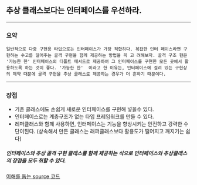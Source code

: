 ## 추상 클래스보다는 인터페이스를 우선하라.

---

### 요약
`일반적으로 다중 구현용 타입으로는 인터페이스가 가장 적합하다. 복잡한 인터
페이스라면 구현하는 수고를 덜어주는 골격 구현을 함께 제공하는 방법을 꼭 고
려해보자. 골격 구조 현은 '가능한 한' 인터페이스의 디폴트 메서드로 제공하여
그 인터페이스를 구현한 모든 곳에서 활용하도록 하는 것이 좋다. '가능한 한' 
이라고 한 이유는, 인터페이스에 걸려 있는 구현상의 제약 때문에 골격 구현을
추상 클래스로 제공하는 경우가 더 흔하기 때문이다.`

---

### 장점

 - 기존 클래스에도 손쉽게 새로운 인터페이스를 구현해 넣을수 있다.
 - 인터페이스로는 계층구조가 없는 타입 프레임워크를 만들 수 있다.
 - 레퍼클래스와 함께 사용하면, 인터페이스는 기능을 향상시키는 안전하고 강력한 수단이된다.
   (상속해서 만든 클래스는 래퍼클래스보다 활용도가 떨어지고 깨지기는 쉽다)

##### 인터페이스와 추상 골격 구현 클래스를 함께 제공하는 식으로 인터페이스와 추상클래스의 장점을 모두 취할 수 있다.

[이해를 돕는 source 코드](https://dzone.com/articles/favour-skeletal-interface-in-java)
 

